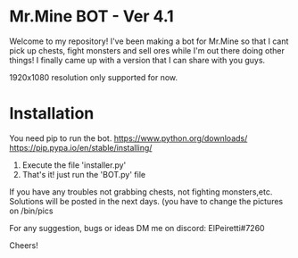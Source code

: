 # Mr.Mine BOT - Ver 4.1

Welcome to my repository! I've been making a bot for Mr.Mine so that I cant pick up chests, fight monsters and sell ores while I'm out there doing other things!
I finally came up with a version that I can share with you guys.

1920x1080 resolution only supported for now.

# Installation
You need pip to run the bot.
https://www.python.org/downloads/
https://pip.pypa.io/en/stable/installing/

1) Execute the file 'installer.py'
2) That's it! just run the 'BOT.py' file

If you have any troubles not grabbing chests, not fighting monsters,etc. Solutions will be posted in the next days. (you have to change the pictures on /bin/pics

For any suggestion, bugs or ideas DM me on discord: ElPeiretti#7260

Cheers!

